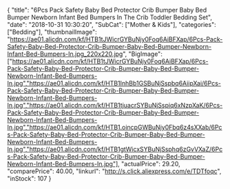 {
	"title": "6Pcs Pack Safety Baby Bed Protector Crib Bumper Baby Bed Bumper Newborn Infant Bed Bumpers In The Crib Toddler Bedding Set",
	"date": "2018-10-31 10:30:20",
	"SubCat": ["Mother & Kids"],
	"categories": ["Bedding"],
	"thumbnailImage": "https://ae01.alicdn.com/kf/HTB1tJWicrGYBuNjy0Foq6AiBFXap/6Pcs-Pack-Safety-Baby-Bed-Protector-Crib-Bumper-Baby-Bed-Bumper-Newborn-Infant-Bed-Bumpers-In.jpg_220x220.jpg",
	"BigImage": ["https://ae01.alicdn.com/kf/HTB1tJWicrGYBuNjy0Foq6AiBFXap/6Pcs-Pack-Safety-Baby-Bed-Protector-Crib-Bumper-Baby-Bed-Bumper-Newborn-Infant-Bed-Bumpers-In.jpg","https://ae01.alicdn.com/kf/HTB1InhBb1GSBuNjSspbq6AiipXai/6Pcs-Pack-Safety-Baby-Bed-Protector-Crib-Bumper-Baby-Bed-Bumper-Newborn-Infant-Bed-Bumpers-In.jpg","https://ae01.alicdn.com/kf/HTB1tjuacrSYBuNjSspiq6xNzpXaK/6Pcs-Pack-Safety-Baby-Bed-Protector-Crib-Bumper-Baby-Bed-Bumper-Newborn-Infant-Bed-Bumpers-In.jpg","https://ae01.alicdn.com/kf/HTB1.oincpGWBuNjy0Fbq6z4sXXab/6Pcs-Pack-Safety-Baby-Bed-Protector-Crib-Bumper-Baby-Bed-Bumper-Newborn-Infant-Bed-Bumpers-In.jpg","https://ae01.alicdn.com/kf/HTB1gtWicxSYBuNjSsphq6zGvVXaZ/6Pcs-Pack-Safety-Baby-Bed-Protector-Crib-Bumper-Baby-Bed-Bumper-Newborn-Infant-Bed-Bumpers-In.jpg"],
	"actualPrice": 29.20,
	"comparePrice": 40.00,
	"linkurl": "http://s.click.aliexpress.com/e/TDTfoqc",
	"inStock": 107
}

